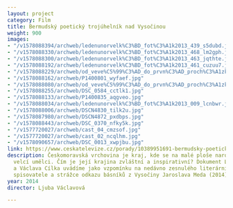 ```yaml
---
layout: project
category: Film
title: Bermudský poetický trojúhelník nad Vysočinou
weight: 900
images:
- "/v1578088394/archweb/ledenunorvelk%C3%BD_fot%C3%A1k2013_439_s5dubd.jpg"
- "/v1578088330/archweb/ledenunorvelk%C3%BD_fot%C3%A1k2013_468_lm2gph.jpg"
- "/v1578088300/archweb/ledenunorvelk%C3%BD_fot%C3%A1k2013_463_jqthte.jpg"
- "/v1578088192/archweb/ledenunorvelk%C3%BD_fot%C3%A1k2013_461_cuzuu7.jpg"
- "/v1578088229/archweb/od_veve%C5%99%C3%AD_do_prvn%C3%AD_proch%C3%A1zky_velkej_%C4%8Dernej_141_krnmde.jpg"
- "/v1578088162/archweb/P1400801_wyfaef.jpg"
- "/v1578088080/archweb/od_veve%C5%99%C3%AD_do_prvn%C3%AD_proch%C3%A1zky_velkej_%C4%8Dernej_193_wf0uyi.jpg"
- "/v1578088255/archweb/DSC_0584_cctlk1.jpg"
- "/v1578088133/archweb/P1400835_aqgveo.jpg"
- "/v1578088034/archweb/ledenunorvelk%C3%BD_fot%C3%A1k2013_009_lcnbwr.jpg"
- "/v1578088006/archweb/DSCN4830_tilk2u.jpg"
- "/v1578087980/archweb/DSCN4872_pxdbps.jpg"
- "/v1578088443/archweb/DSC_0370_nfky5k.jpg"
- "/v1577720027/archweb/cast_04_cmzsof.jpg"
- "/v1577720027/archweb/cast_02_ncqlhm.jpg"
- "/v1578090657/archweb/DSC_0013_xwpjbu.jpg"
link: https://www.ceskatelevize.cz/porady/10389951691-bermudsky-poeticky-trojuhelnik-nad-vysocinou/21356226462
description: Českomoravská vrchovina je kraj, kde se na malé ploše narodili a vyrostli
  velcí umělci. Čím je její krajina zvláštní a inspirativní? Dokument Ljuby Václavové
  a Václava Cílka uvádíme jako vzpomínku na nedávno zesnulého literárního kritika,
  spisovatele a strážce odkazu básníků z Vysočiny Jaroslava Meda (2014)
year: 2014
director: Ljuba Václavová

---
```


